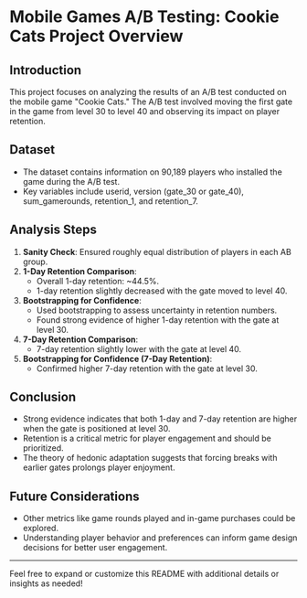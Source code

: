 # Mobile Games A/B Testing: Cookie Cats Project Overview

## Introduction
This project focuses on analyzing the results of an A/B test conducted on the mobile game "Cookie Cats." The A/B test involved moving the first gate in the game from level 30 to level 40 and observing its impact on player retention.

## Dataset
- The dataset contains information on 90,189 players who installed the game during the A/B test.
- Key variables include userid, version (gate_30 or gate_40), sum_gamerounds, retention_1, and retention_7.

## Analysis Steps
1. **Sanity Check**: Ensured roughly equal distribution of players in each AB group.
2. **1-Day Retention Comparison**:
   - Overall 1-day retention: ~44.5%.
   - 1-day retention slightly decreased with the gate moved to level 40.
3. **Bootstrapping for Confidence**:
   - Used bootstrapping to assess uncertainty in retention numbers.
   - Found strong evidence of higher 1-day retention with the gate at level 30.
4. **7-Day Retention Comparison**:
   - 7-day retention slightly lower with the gate at level 40.
5. **Bootstrapping for Confidence (7-Day Retention)**:
   - Confirmed higher 7-day retention with the gate at level 30.
   
## Conclusion
- Strong evidence indicates that both 1-day and 7-day retention are higher when the gate is positioned at level 30.
- Retention is a critical metric for player engagement and should be prioritized.
- The theory of hedonic adaptation suggests that forcing breaks with earlier gates prolongs player enjoyment.

## Future Considerations
- Other metrics like game rounds played and in-game purchases could be explored.
- Understanding player behavior and preferences can inform game design decisions for better user engagement.

---

Feel free to expand or customize this README with additional details or insights as needed!
